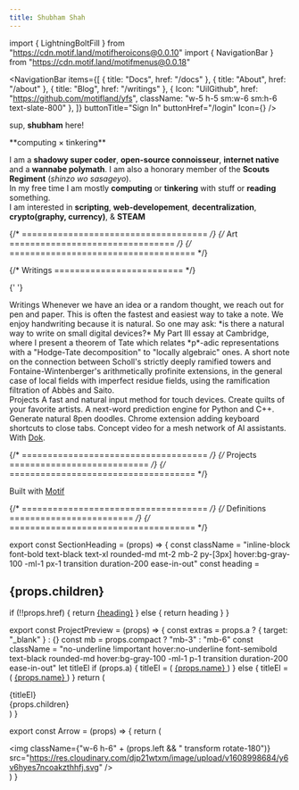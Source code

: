 ```yaml
---
title: Shubham Shah
---
```

import { LightningBoltFill } from "https://cdn.motif.land/motifheroicons@0.0.10"
import { NavigationBar } from "https://cdn.motif.land/motifmenus@0.0.18"

<NavigationBar items={[
    { title: "Docs", href: "/docs" },
    { title: "About", href: "/about" },
    { title: "Blog", href: "/writings" },
    { Icon: "UilGithub", href: "https://github.com/motifland/yfs", className: "w-5 h-5 sm:w-6 sm:h-6 text-slate-800" },
  ]}
  buttonTitle="Sign In"
  buttonHref="/login"
  Icon={<LightningBoltFill className="w-6 h-6 text-amber-500"/>}
/>
<div style={{ height: 40, margin:!400, marginTop:!0 }} />

<div className="grid lg:grid-cols-1">
<div>
<p className="font-medium text-3xl">
  sup, <b>shubham</b> here!
</p>
  <p className="font-medium" style={{font:"karla"}}>**computing × tinkering**</p>

<p className="mt-3" />

I am a **shadowy super coder**, **open-source connoisseur**, **internet native** and a **wannabe polymath**. I am also a honorary member of the **Scouts Regiment** (*shinzo wo sasageyo*).
<br/>In my free time I am mostly **computing** or **tinkering** with stuff or **reading** something.
<br/>I am interested in **scripting**, **web-developement**, **decentralization**, **crypto(graphy, currency)**, & **STEAM**


</div>
</div>

<div style={{ height: 12 }} />

{/* ==================================== */}
{/* Art ================================ */}
{/* ==================================== */}

<div className="grid md:grid-cols-2">
  

{/* Writings ========================= */}

{' '}

<div>
  <SectionHeading>Writings</SectionHeading>
  <ProjectPreview
    href="/8pen"
    name="Is there a natural way to write on small devices?"
  >
    Whenever we have an idea or a random thought, we reach out for pen and
    paper. This is often the fastest and easiest way to take a note. We enjoy
    handwriting because it is natural. So one may ask: *is there a natural way
    to write on small digital devices?*
  </ProjectPreview>
  <ProjectPreview
    href="https://res.cloudinary.com/djp21wtxm/raw/upload/v1608722144/zdefsd1mzk4fzjftpqgf.pdf"
    name="Ramification Theory"
    a
  >
    My Part III essay at Cambridge, where I present a theorem of Tate which
    relates *p*-adic representations with a "Hodge-Tate decomposition" to
    "locally algebraic" ones.
  </ProjectPreview>
  <ProjectPreview
    href="https://res.cloudinary.com/djp21wtxm/raw/upload/v1608722285/tl4mr3fobk5bgzz5890q.pdf"
    name="Higher Norm Fields"
    a
  >
    A short note on the connection between Scholl's strictly deeply ramified
    towers and Fontaine-Wintenberger's arithmetically profinite extensions, in
    the general case of local fields with imperfect residue fields, using the
    ramification filtration of Abbès and Saito.
  </ProjectPreview>
</div>
<div>
  <SectionHeading>Projects</SectionHeading>
  <ProjectPreview
    href="https://www.youtube.com/watch?v=q3OuCR0EpGo"
    name="8pen"
    a
  >
    A fast and natural input method for touch devices.
  </ProjectPreview>
  <ProjectPreview
    href="https://github.com/michaelfester/artquilts"
    name="Artquilts"
    a
  >
    Create quilts of your favorite artists.
  </ProjectPreview>
  <ProjectPreview
    href="https://github.com/michaelfester/mastodon"
    name="Mastodon"
    a
  >
    A next-word prediction engine for Python and C++.
  </ProjectPreview>
  <ProjectPreview
    href="https://github.com/michaelfester/doodle"
    name="Doodle"
    a
  >
    Generate natural 8pen doodles.
  </ProjectPreview>
  <ProjectPreview
    href="https://chrome.google.com/webstore/detail/keyboard-shortcuts-to-clo/dkoadhojigekhckndaehenfbhcgfeepl"
    name="Tabasco"
    a
  >
    Chrome extension adding keyboard shortcuts to close tabs.
  </ProjectPreview>
  <ProjectPreview href="/air" name="Air">
    Concept video for a mesh network of AI assistants. With <a
      href="https://www.dokraphael.com"
      className="hover:underline"
      target="_blank"
      rel="noreferrer">Dok</a>.
  </ProjectPreview>
</div>
</div>

{/* ==================================== */}
{/* Projects =========================== */}
{/* ==================================== */}



<p className="py-8 mt-[100px]" />

Built with <a className="underline" href="https://motif.land" target="_blank">Motif </a>

<div className="h-[50px]" />

{/* ==================================== */}
{/* Definitions ======================== */}
{/* ==================================== */}




export const SectionHeading = (props) => {
  const className =
    "inline-block font-bold text-black text-xl rounded-md mt-2 mb-2 py-[3px] hover:bg-gray-100 -ml-1 px-1 transition duration-200 ease-in-out"
  const heading = <h2 className={className}>{props.children}</h2>
  if (!!props.href) {
    return <a href={props.href}>{heading}</a>
  } else {
    return heading
  }
}

export const ProjectPreview = (props) => {
  const extras = props.a ? { target: "_blank" } : {}
  const mb = props.compact ? "mb-3" : "mb-6"
  const className =
    "no-underline !important hover:no-underline font-semibold text-black rounded-md hover:bg-gray-100 -ml-1 p-1 transition duration-200 ease-in-out"
  let titleEl
  if (props.a) {
    titleEl = (
      <a className="hover:no-underline" href={props.href} target="_blank">
        <span className={className}>{props.name}</span>
      </a>
    )
  } else {
    titleEl = (
      <a className="hover:no-underline" href={props.href}>
        <span className={className}>{props.name}</span>
      </a>
    )
  }
  return (
    <div className={mb}>
      {titleEl}
      <div className="-mt-4">{props.children}</div>
    </div>
  )
}

export const Arrow = (props) => {
  return (
    <div
      className="block bg-black bg-opacity-50 hover:bg-opacity-75 rounded-full w-16 h-16 border-2 border-white border-opacity-75 cursor-pointer transition duration-300 ease-in-out flex items-center justify-center"
      onClick={props.onClick}
    >
      <img
        className={"w-6 h-6" + (props.left && " transform rotate-180")}
        src="https://res.cloudinary.com/djp21wtxm/image/upload/v1608998684/y6v6hyes7ncoakzthhfj.svg"
      />
    </div>
  )
}
